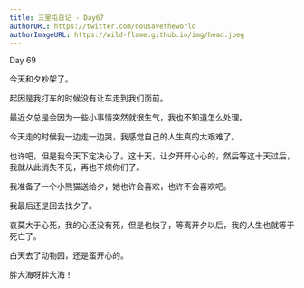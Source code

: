```yaml
---
title: 三里屯日记 - Day67
authorURL: https://twitter.com/dousavetheworld
authorImageURL: https://wild-flame.github.io/img/head.jpeg
---
```


Day 69

今天和夕吵架了。

起因是我打车的时候没有让车走到我们面前。

最近夕总是会因为一些小事情突然就很生气，我也不知道怎么处理。

今天走的时候我一边走一边哭，我感觉自己的人生真的太艰难了。

也许吧，但是我今天下定决心了。这十天，让夕开开心心的，然后等这十天过后，我就从此消失不见，再也不烦你们了。

我准备了一个小熊猫送给夕，她也许会喜欢，也许不会喜欢吧。

我最后还是回去找夕了。

哀莫大于心死，我的心还没有死，但是也快了，等离开夕以后，我的人生也就等于死亡了。

白天去了动物园，还是蛮开心的。

胖大海呀胖大海！


